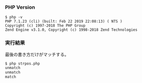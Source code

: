 ### PHP Version

```
$ php -v
PHP 7.1.23 (cli) (built: Feb 22 2019 22:08:13) ( NTS )
Copyright (c) 1997-2018 The PHP Group
Zend Engine v3.1.0, Copyright (c) 1998-2018 Zend Technologies
```

### 実行結果

最後の書き方だけがマッチする。

```sh
$ php strpos.php
unmatch
unmatch
match
```
